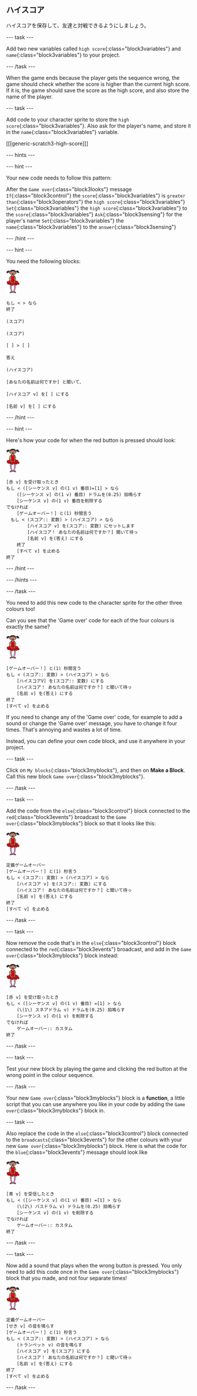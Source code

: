 ## ハイスコア

ハイスコアを保存して、友達と対戦できるようにしましょう。

\--- task \---

Add two new variables called `high score`{:class="block3variables"} and `name`{:class="block3variables"} to your project.

\--- /task \---

When the game ends because the player gets the sequence wrong, the game should check whether the score is higher than the current high score. If it is, the game should save the score as the high score, and also store the name of the player.

\--- task \---

Add code to your character sprite to store the `high score`{:class="block3variables"}. Also ask for the player's name, and store it in the `name`{:class="block3variables"} variable.

[[[generic-scratch3-high-score]]]

\--- hints \---

\--- hint \---

Your new code needs to follow this pattern:

After the `Game over`{:class="block3looks"} message `If`{:class="block3control"} the `score`{:class="block3variables"} is `greater than`{:class="block3operators"} the `high score`{:class="block3variables"} `Set`{:class="block3variables"} the `high score`{:class="block3variables"} to the `score`{:class="block3variables"} `Ask`{:class="block3sensing"} for the player's name `Set`{:class="block3variables"} the `name`{:class="block3variables"} to the `answer`{:class="block3sensing"}

\--- /hint \---

\--- hint \---

You need the following blocks:

![ballerina](images/ballerina.png)

```blocks3
もし < > なら
終了

(スコア)

(スコア)

[ ] > [ ]

答え

(ハイスコア)

[あなたの名前は何ですか] と聞いて、

[ハイスコア v] を[ ] にする

[名前 v] を[ ] にする 
```

\--- /hint \---

\--- hint \---

Here's how your code for when the red button is pressed should look:

![ballerina](images/ballerina.png)

```blocks3
[赤 v] を受け取ったとき
もし < ([シーケンス v] の(1 v) 番目)=[1] > なら
    ([シーケンス v] の(1 v) 番目) ドラムを(0.25) 拍鳴らす
    [シーケンス v] の(1 v) 番目を削除する
でなければ
    [ゲームオーバー！] と(1) 秒間言う
　もし < (スコア:: 変数) > (ハイスコア) > なら
        [ハイスコア v] を(スコア:: 変数) にセットします
        [ハイスコア！ あなたの名前は何ですか？] 聞いて待っ
        [名前 v] を(答え) にする
    終了
    [すべて v] を止める
終了
```

\--- /hint \---

\--- /hints \---

\--- /task \---

You need to add this new code to the character sprite for the other three colours too!

Can you see that the 'Game over' code for each of the four colours is exactly the same?

![ballerina](images/ballerina.png)

```blocks3
[ゲームオーバー！] と(1) 秒間言う
もし < (スコア:: 変数) > (ハイスコア) > なら
    [ハイスコアV] を(スコア:: 変数) にする
    [ハイスコア！ あなたの名前は何ですか？] と聞いて待っ
    [名前 v] を(答え) にする
終了
[すべて v] を止める
```

If you need to change any of the 'Game over' code, for example to add a sound or change the 'Game over' message, you have to change it four times. That's annoying and wastes a lot of time.

Instead, you can define your own code block, and use it anywhere in your project.

\--- task \---

Click on `My blocks`{:class="block3myblocks"}, and then on **Make a Block**. Call this new block `Game over`{:class="block3myblocks"}.

\--- /task \---

\--- task \---

Add the code from the `else`{:class="block3control"} block connected to the `red`{:class="block3events"} broadcast to the `Game over`{:class="block3myblocks"} block so that it looks like this:

![ballerina](images/ballerina.png)

```blocks3
定義ゲームオーバー
[ゲームオーバー！] と(1) 秒言う
もし < (スコア:: 変数) > (ハイスコア) > なら
    [ハイスコア v] を(スコア:: 変数) にする
    [ハイスコア！ あなたの名前は何ですか？] と聞いて待っ
    [名前 v] を(答え) にする
終了
[すべて v] を止める
```

\--- /task \---

\--- task \---

Now remove the code that's in the `else`{:class="block3control"} block connected to the `red`{:class="block3events"} broadcast, and add in the `Game over`{:class="block3myblocks"} block instead:

![ballerina](images/ballerina.png)

```blocks3
[赤 v] を受け取ったとき
もし < ([シーケンス v] の(1 v) 番目) =[1] > なら
    (\(1\) スネアドラム v) ドラムを(0.25) 拍鳴らす
    [シーケンス v] の(1 v) を削除する 
でなければ
    ゲームオーバー:: カスタム
終了
```

\--- /task \---

\--- task \---

Test your new block by playing the game and clicking the red button at the wrong point in the colour sequence.

\--- /task \---

Your new `Game over`{:class="block3myblocks"} block is a **function**, a little script that you can use anywhere you like in your code by adding the `Game over`{:class="block3myblocks"} block in.

\--- task \---

Also replace the code in the `else`{:class="block3control"} block connected to the `broadcasts`{:class="block3events"} for the other colours with your new `Game over`{:class="block3myblocks"} block. Here is what the code for the `blue`{:class="block3events"} message should look like

![ballerina](images/ballerina.png)

```blocks3
[青 v] を受信したとき
もし < ([シーケンス v] の(1 v) 番目) =[1] > なら
    (\(2\) バスドラム v) ドラムを(0.25) 拍鳴らす
    [シーケンス v] の(1 v) を削除する
でなければ
    ゲームオーバー:: カスタム
終了
```

\--- /task \---

\--- task \---

Now add a sound that plays when the wrong button is pressed. You only need to add this code once in the `Game over`{:class="block3myblocks"} block that you made, and not four separate times!

![ballerina](images/ballerina.png)

```blocks3
定義ゲームオーバー
[せき v] の音を鳴らす
[ゲームオーバー！] と(1) 秒言う
もし < (スコア:: 変数) > (ハイスコア) > なら
    (トランペット v) の音を鳴らす
    [ハイスコア v] を(スコア) にする
    [ハイスコア！ あなたの名前は何ですか？] と聞いて待っ
    [名前 v] を(答え) にする
終了
[すべて v] を止める
```

\--- /task \---